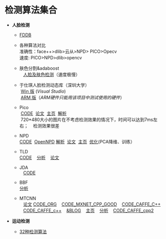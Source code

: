 # 检测算法集合

-  **人脸检测**  

    - [FDDB](http://vis-www.cs.umass.edu/fddb/results.html)  
    
    - 各种算法对比  
    准确性：face++>dlib>云从>NPD> PICO>Opecv  
    速度: PICO>NPD>dlib>opencv  
    
    - 肤色分割&adaboost  
    [人脸及肤色检测](https://github.com/smartadpole/SkinSplit)（速度极慢）  
    
    - 于仕琪人脸检测动态库（深圳大学）   
  [Win 版](https://github.com/smartadpole/libfacedetection) (*Visual Studio*)    
  [ARM 版](https://github.com/smartadpole/YSQfastfd)（*ARM硬件只能用该项目中测试使用的硬件*）  
    - Pico  
  [CODE](https://github.com/smartadpole/pico)
  [论文](https://arxiv.org/pdf/1305.4537.pdf)
  [主页](https://arxiv.org/abs/1305.4537)
  [解析](http://blog.csdn.net/u010333076/article/details/51397332)  
  720\*480大小的图片在不考虑检测效果的情况下，时间可以达到7ms左右；  
  检测效果很差   
    - NPD  
  [CODE](https://github.com/smartadpole/NPD) 
  [OpenNPD](https://github.com/smartadpole/OpenNPD)
  [解析](http://blog.csdn.net/u010333076/article/details/51397332) 
  [论文](https://arxiv.org/pdf/1408.1656.pdf)
  [主页](http://www.cbsr.ia.ac.cn/users/scliao/projects/npdface/)
  [优化](http://blog.csdn.net/qq_14845119/article/details/52576902)(PCA降维、训练）  
  
    - TLD  
    [CODE](https://github.com/smartadpole/TLD)
    [分析](http://blog.csdn.net/crzy_sparrow/article/details/7398904)
    [论文](http://info.ee.surrey.ac.uk/Personal/Z.Kalal/Publications/2010_icip.pdf)  
    
    - JDA  
    [CODE](https://github.com/smartadpole/JDA)  
    
    - BBF  
    [分析](http://libccv.org/doc/doc-bbf/)  
    
    - MTCNN  
    [论文](https://arxiv.org/ftp/arxiv/papers/1604/1604.02878.pdf)
    [CODE_ORG](https://github.com/smartadpole/MTCNN_face_detection_alignment)
    [CODE_MXNET_CPP_GOOD](https://github.com/smartadpole/mtcnn)
    [CODE_CAFFE_C++](https://github.com/smartadpole/MTCNN_Caffe)
    [CODE_CAFFE_c++](https://github.com/smartadpole/mtcnn-1)
    [&BLOG](http://m.blog.csdn.net/XZZPPP/article/details/75320451)
    [主页](https://kpzhang93.github.io/MTCNN_face_detection_alignment/index.html?from=timeline&isappinstalled=1)
    [分析](http://blog.csdn.net/shuzfan/article/details/52668935)
    [CODE_CAFFE_cpp2](https://github.com/smartadpole/MTCNN-2)  
        
    
- **运动检测**
    - [32种检测算法](https://github.com/smartadpole/bgslibrary)
